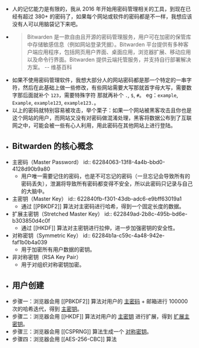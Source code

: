 - 人的记忆能力是有限的，我从 2016 年开始用密码管理相关的工具，到现在已经有超过 380+ 的密码了，如果每个网站或软件的密码都是不一样，我想应该没有人可以用脑袋记下来吧。
- > Bitwarden 是一款自由且开源的密码管理服务，用户可在加密的保管库中存储敏感信息（例如网站登录凭据）。Bitwarden 平台提供有多种客户端应用程序，包括网页用户界面、桌面应用，浏览器扩展、移动应用以及命令行界面。Bitwarden 提供云端托管服务，并支持自行部署解决方案。 -- 维基百科
- 如果不使用密码管理软件，我想大部分人的网站密码都是那一个特定的一串字符，然后在此基础上做一些修改，有些网站需要大写那就首字母大写，需要数字那后面就补个 `123`，需要特殊字符 那就再补个 `.`, `$`, `#`。 eg：`example`, `Example`, `example123`, `example123.`。
- 以上的密码就特别容易被攻击，举个栗子：如果一个网站被黑客攻击且你也是这个网站的用户，而网站又没有对密码做混淆处理，黑客将数据公布到了互联网之中，可能会被一些有心人利用，用此密码在其他网站上进行登陆。
- ## Bitwarden 的核心概念
- 主密码（Master Password）
  id:: 62284063-13f8-4a4b-bbd0-4128d90b9a80
	- 用户唯一需要记住的密码，也是不可忘记的密码（一旦忘记会导致所有的密码丢失），泄漏将导致所有密码都变得不安全，所以此密码只记录与自己的大脑中。
- 主密钥（Master Key）
  id:: 622840fb-f301-43db-adc6-e9bff63019a1
	- 通过 [[PBKDF2]] 算法对主密码进行哈希，得到一个固定长度的数据。
- 扩展主密钥（Stretched Master Key）
  id:: 622849ad-2b8c-495b-bd6e-b303850d4c0f
	- 通过 [[HKDF]] 算法对主密钥进行拉伸，进一步加强密钥的安全性。
- 对称密钥（Symmetric Key）
  id:: 62284b1a-c59c-4a48-942e-faf1b0b4a039
	- 用于加密所有用户数据的密钥。
- 非对称密钥（RSA Key Pair）
	- 用于对组织对称密钥加密。
- ## 用户创建
- 步骤一：浏览器会用 [[PBKDF2]] 算法对用户的 [主密码](((62284063-13f8-4a4b-bbd0-4128d90b9a80))) + 邮箱进行 100000 次的哈希迭代，得到 [主密钥](((622840fb-f301-43db-adc6-e9bff63019a1)))。
- 步骤二：浏览器会用 [[HKDF]] 算法对用户的 [主密钥](((622840fb-f301-43db-adc6-e9bff63019a1))) 进行扩展，得到 [扩展主密钥](((622849ad-2b8c-495b-bd6e-b303850d4c0f)))。
- 步骤三：浏览器会用 [[CSPRNG]] 算法生成一个 [对称密钥](((62284b1a-c59c-4a48-942e-faf1b0b4a039)))。
- 步骤四：浏览器会用 [[AES-256-CBC]] 算法
